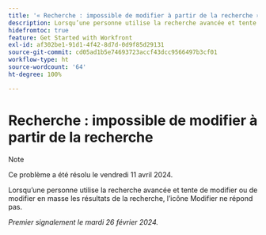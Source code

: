 ```yaml
---
title: '« Recherche : impossible de modifier à partir de la recherche »'
description: Lorsqu’une personne utilise la recherche avancée et tente de modifier ou de modifier en masse les résultats de la recherche, l’icône Modifier ne répond pas.
hidefromtoc: true
feature: Get Started with Workfront
exl-id: af302be1-91d1-4f42-8d7d-0d9f85d29131
source-git-commit: cd05ad1b5e74693723accf43dcc9566497b3cf01
workflow-type: ht
source-wordcount: '64'
ht-degree: 100%

---
```


# Recherche : impossible de modifier à partir de la recherche

>[!NOTE]
>
>Ce problème a été résolu le vendredi 11 avril 2024.

Lorsqu’une personne utilise la recherche avancée et tente de modifier ou de modifier en masse les résultats de la recherche, l’icône Modifier ne répond pas.

_Premier signalement le mardi 26 février 2024._
